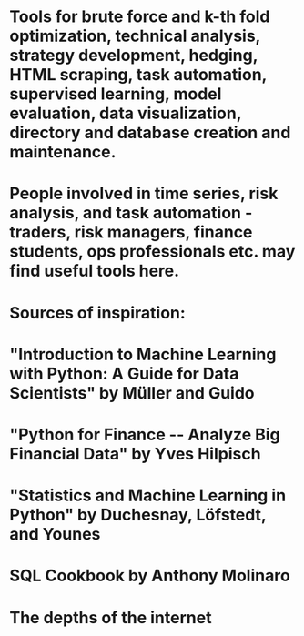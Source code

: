 # Tools for brute force and k-th fold optimization, technical analysis, strategy development, hedging, HTML scraping, task automation, supervised learning, model evaluation, data visualization, directory and database creation and maintenance.
# People involved in time series, risk analysis, and task automation - traders, risk managers, finance students, ops professionals etc. may find useful tools here.
# Sources of inspiration:
# "Introduction to Machine Learning with Python: A Guide for Data Scientists" by Müller and Guido
# "Python for Finance -- Analyze Big Financial Data" by Yves Hilpisch
# "Statistics and Machine Learning in Python" by Duchesnay, Löfstedt, and Younes
# SQL Cookbook by Anthony Molinaro
# The depths of the internet
